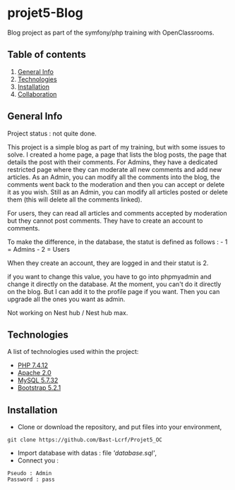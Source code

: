 # projet5-Blog
Blog project as part of the symfony/php training with OpenClassrooms.

## Table of contents
1. [General Info](#general-info)
2. [Technologies](#technologies)
3. [Installation](#installation)
4. [Collaboration](#collaboration)

## General Info
Project status : not quite done.

This project is a simple blog as part of my training, but with some issues to solve.
I created a home page, a page that lists the blog posts, the page that details the post with their comments.
For Admins, they have a dedicated restricted page where they can moderate all new comments and add new articles.
As an Admin, you can modify all the comments into the blog, the comments went back to the moderation and then you can accept or delete it as you wish.
Still as an Admin, you can modify all articles posted or delete them (this will delete all the comments linked).

For users, they can read all articles and comments accepted by moderation but they cannot post comments.
They have to create an account to comments.

To make the difference, in the database, the statut is defined as follows :
    - 1 = Admins
    - 2 = Users

When they create an account, they are logged in and their statut is 2.

if you want to change this value, you have to go into phpmyadmin and change it directly on the database.
At the moment, you can't do it directly on the blog. But I can add it to the profile page if you want. Then you can upgrade all the ones you want as admin.

Not working on Nest hub / Nest hub max.

## Technologies
A list of technologies used within the project:
* [PHP 7.4.12](https://www.php.net/)
* [Apache 2.0](https://www.apachelounge.com/download/VC15/)
* [MySQL 5.7.32](https://downloads.mysql.com/archives/installer/)
* [Bootstrap 5.2.1](https://getbootstrap.com/docs/5.2/getting-started/introduction/)

## Installation
* Clone or download the repository, and put files into your environment,
```
git clone https://github.com/Bast-Lcrf/Projet5_OC
```
* Import database with datas : file _'database.sql'_,
* Connect you : 
```
Pseudo : Admin
Password : pass
```
 

